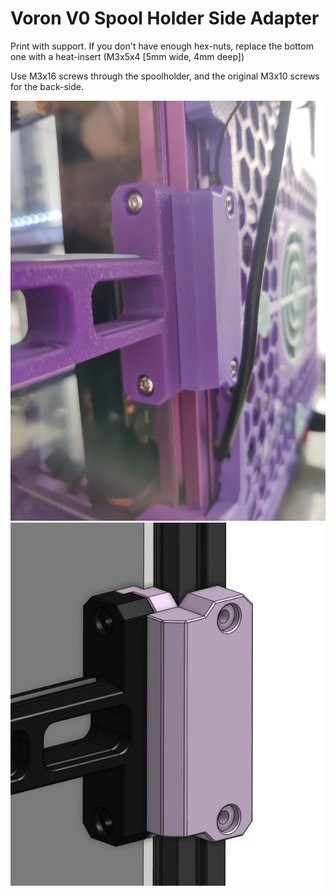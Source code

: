 # Voron V0 Spool Holder Side Adapter

<p>Print with support. If you don't have enough hex-nuts, replace the bottom one with a heat-insert (M3x5x4 [5mm wide, 4mm deep])</p><p>Use M3x16 screws through the spoolholder, and the original M3x10 screws for the back-side.</p>

![images/img_20240416_155118.jpg](images/img_20240416_155118.jpg)
![images/screenshot-from-2024-04-16-15-47-19.png](images/screenshot-from-2024-04-16-15-47-19.png)